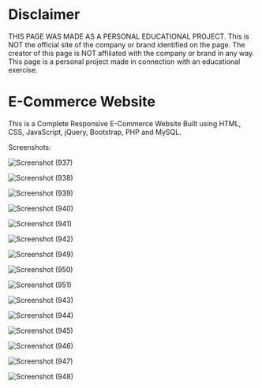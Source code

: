 <h1>Disclaimer</h1>
THIS PAGE WAS MADE AS A PERSONAL EDUCATIONAL PROJECT. This is NOT the official site of the company or brand identified on the page. The creator of this page is NOT affiliated with the company or brand in any way. This page is a personal project made in connection with an educational exercise.

<h1>E-Commerce Website</h1>
This is a Complete Responsive E-Commerce Website Built using HTML, CSS, JavaScript, jQuery, Bootstrap, PHP and MySQL.

Screenshots:

![Screenshot (937)](https://github.com/DebajyotiTalukder2001/Mcet-Repo/assets/136104351/69de491b-00dc-483e-b8a1-c1a711f2d0fd)


![Screenshot (938)](https://github.com/DebajyotiTalukder2001/Mcet-Repo/assets/136104351/5a3a7d9c-b36d-4eae-995c-eba342c1b348)


![Screenshot (939)](https://github.com/DebajyotiTalukder2001/Mcet-Repo/assets/136104351/6c538deb-6362-4f85-bcfb-6d237d1fd824)


![Screenshot (940)](https://github.com/DebajyotiTalukder2001/Mcet-Repo/assets/136104351/fb9435d1-13ac-4751-a1e2-b5a73b52af25)


![Screenshot (941)](https://github.com/DebajyotiTalukder2001/Mcet-Repo/assets/136104351/0c8f093b-773c-4b7e-9a2d-3ff4ea227e6a)


![Screenshot (942)](https://github.com/DebajyotiTalukder2001/Mcet-Repo/assets/136104351/58aef38a-aca3-4de0-aea7-93a3b0b59eb6)


![Screenshot (949)](https://github.com/DebajyotiTalukder2001/Mcet-Repo/assets/136104351/719b2f35-f64b-4cef-8538-4101abe3b00a)


![Screenshot (950)](https://github.com/DebajyotiTalukder2001/Mcet-Repo/assets/136104351/da382cfb-3128-4296-a1da-06ec6fcbd4d5)


![Screenshot (951)](https://github.com/DebajyotiTalukder2001/Mcet-Repo/assets/136104351/d80956a1-978b-4271-96ca-9099e34db3a3)

![Screenshot (943)](https://github.com/DebajyotiTalukder2001/Mcet-Repo/assets/136104351/c7b0ac13-21a2-4eca-885c-afc2d59a8f56)


![Screenshot (944)](https://github.com/DebajyotiTalukder2001/Mcet-Repo/assets/136104351/67c60905-c9dc-4d31-84d9-51f4c9c48534)

![Screenshot (945)](https://github.com/DebajyotiTalukder2001/Mcet-Repo/assets/136104351/5b67b300-9895-41b4-8e5f-842cf3efa75a)

![Screenshot (946)](https://github.com/DebajyotiTalukder2001/Mcet-Repo/assets/136104351/0d7eecfb-7af9-4b84-af3b-e4b62084694d)



![Screenshot (947)](https://github.com/DebajyotiTalukder2001/Mcet-Repo/assets/136104351/dc4b04e3-311d-48c6-9d0e-83519df5cdf3)


![Screenshot (948)](https://github.com/DebajyotiTalukder2001/Mcet-Repo/assets/136104351/2df1ddb3-524e-43b9-a70c-a018bc78061c)









